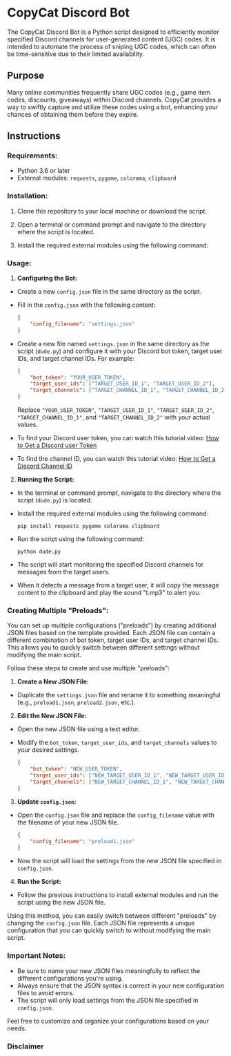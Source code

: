 # CopyCat Discord Bot

The CopyCat Discord Bot is a Python script designed to efficiently monitor specified Discord channels for user-generated content (UGC) codes. It is intended to automate the process of sniping UGC codes, which can often be time-sensitive due to their limited availability.

## Purpose

Many online communities frequently share UGC codes (e.g., game item codes, discounts, giveaways) within Discord channels. CopyCat provides a way to swiftly capture and utilize these codes using a bot, enhancing your chances of obtaining them before they expire.

## Instructions

### Requirements:

- Python 3.6 or later
- External modules: `requests`, `pygame`, `colorama`, `clipboard`

### Installation:

1. Clone this repository to your local machine or download the script.

2. Open a terminal or command prompt and navigate to the directory where the script is located.

3. Install the required external modules using the following command:


### Usage:

1. **Configuring the Bot:**

- Create a new `config.json` file in the same directory as the script.
- Fill in the `config.json` with the following content:

  ```json
  {
      "config_filename": "settings.json"
  }
  ```

- Create a new file named `settings.json` in the same directory as the script (`dude.py`) and configure it with your Discord bot token, target user IDs, and target channel IDs. For example:

  ```json
  {
      "bot_token": "YOUR_USER_TOKEN",
      "target_user_ids": ["TARGET_USER_ID_1", "TARGET_USER_ID_2"],
      "target_channels": ["TARGET_CHANNEL_ID_1", "TARGET_CHANNEL_ID_2"]
  }
  ```

  Replace `"YOUR_USER_TOKEN"`, `"TARGET_USER_ID_1"`, `"TARGET_USER_ID_2"`, `"TARGET_CHANNEL_ID_1"`, and `"TARGET_CHANNEL_ID_2"` with your actual values.

- To find your Discord user token, you can watch this tutorial video: [How to Get a Discord user Token](https://www.youtube.com/watch?v=YjiQ7CajAgg)
- To find the channel ID, you can watch this tutorial video: [How to Get a Discord Channel ID](https://www.youtube.com/watch?v=YEgFvgg7ZPI)

2. **Running the Script:**

- In the terminal or command prompt, navigate to the directory where the script (`dude.py`) is located.

- Install the required external modules using the following command:

  ```
  pip install requests pygame colorama clipboard
  ```

- Run the script using the following command:

  ```
  python dude.py
  ```

- The script will start monitoring the specified Discord channels for messages from the target users.
- When it detects a message from a target user, it will copy the message content to the clipboard and play the sound "t.mp3" to alert you.

### Creating Multiple "Preloads":

You can set up multiple configurations ("preloads") by creating additional JSON files based on the template provided. Each JSON file can contain a different combination of bot token, target user IDs, and target channel IDs. This allows you to quickly switch between different settings without modifying the main script.

Follow these steps to create and use multiple "preloads":

1. **Create a New JSON File:**

- Duplicate the `settings.json` file and rename it to something meaningful (e.g., `preload1.json`, `preload2.json`, etc.).

2. **Edit the New JSON File:**

- Open the new JSON file using a text editor.
- Modify the `bot_token`, `target_user_ids`, and `target_channels` values to your desired settings.

  ```json
  {
      "bot_token": "NEW_USER_TOKEN",
      "target_user_ids": ["NEW_TARGET_USER_ID_1", "NEW_TARGET_USER_ID_2"],
      "target_channels": ["NEW_TARGET_CHANNEL_ID_1", "NEW_TARGET_CHANNEL_ID_2"]
  }
  ```

3. **Update `config.json`:**

- Open the `config.json` file and replace the `config_filename` value with the filename of your new JSON file.

  ```json
  {
      "config_filename": "preload1.json"
  }
  ```

- Now the script will load the settings from the new JSON file specified in `config.json`.

4. **Run the Script:**

- Follow the previous instructions to install external modules and run the script using the new JSON file.

Using this method, you can easily switch between different "preloads" by changing the `config.json` file. Each JSON file represents a unique configuration that you can quickly switch to without modifying the main script.

### Important Notes:

- Be sure to name your new JSON files meaningfully to reflect the different configurations you're using.
- Always ensure that the JSON syntax is correct in your new configuration files to avoid errors.
- The script will only load settings from the JSON file specified in `config.json`.

Feel free to customize and organize your configurations based on your needs.

### Disclaimer
